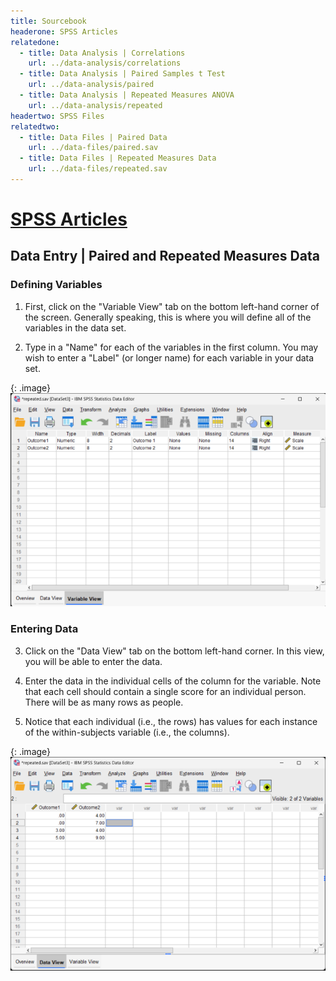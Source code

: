 ```yaml
---
title: Sourcebook
headerone: SPSS Articles
relatedone:
  - title: Data Analysis | Correlations
    url: ../data-analysis/correlations
  - title: Data Analysis | Paired Samples t Test
    url: ../data-analysis/paired
  - title: Data Analysis | Repeated Measures ANOVA
    url: ../data-analysis/repeated
headertwo: SPSS Files
relatedtwo:
  - title: Data Files | Paired Data
    url: ../data-files/paired.sav
  - title: Data Files | Repeated Measures Data
    url: ../data-files/repeated.sav
---
```


# [SPSS Articles](../index.md)

## Data Entry | Paired and Repeated Measures Data 

### Defining Variables 

1. First, click on the "Variable View" tab on the bottom left-hand corner of the screen. Generally speaking, this is where you will define all of the variables in the data set. 

2. Type in a "Name" for each of the variables in the first column. You may wish to enter a "Label" (or longer name) for each variable in your data set. 

{: .image}
![Screenshot for defining variables](repeated1.png)

### Entering Data

3. Click on the "Data View" tab on the bottom left-hand corner. In this view, you will be able to enter the data.

4. Enter the data in the individual cells of the column for the variable. Note that each cell should contain a single score for an individual person. There will be as many rows as people.

5. Notice that each individual (i.e., the rows) has values for each instance of the within-subjects variable (i.e., the columns). 

{: .image}
![Screenshot for entering data](repeated2.png)
